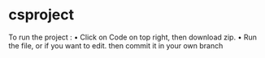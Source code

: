 # csproject
To run the project : 
• Click on Code on top right, then download zip.
• Run the file, or if you want to edit. then commit it in your own branch
